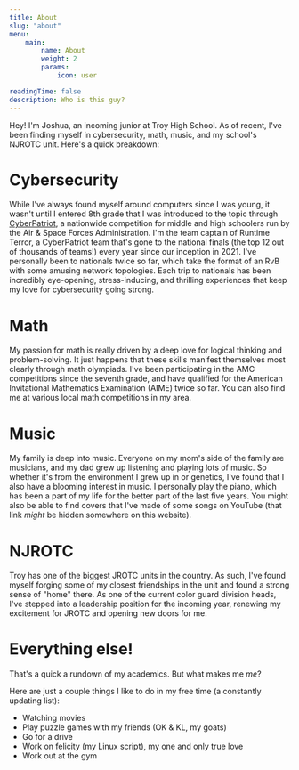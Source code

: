 ```yaml
---
title: About
slug: "about"
menu:
    main:
        name: About
        weight: 2
        params:
            icon: user

readingTime: false
description: Who is this guy?
---
```


Hey! I'm Joshua, an incoming junior at Troy High School. As of recent, I've been finding myself in cybersecurity, math, music, and my school's NJROTC unit. Here's a quick breakdown:

# Cybersecurity

While I've always found myself around computers since I was young, it wasn't until I entered 8th grade that I was introduced to the topic through [CyberPatriot](https://www.uscyberpatriot.org), a nationwide competition for middle and high schoolers run by the Air & Space Forces Administration. I'm the team captain of Runtime Terror, a CyberPatriot team that's gone to the national finals (the top 12 out of thousands of teams!) every year since our inception in 2021. I've personally been to nationals twice so far, which take the format of an RvB with some amusing network topologies. Each trip to nationals has been incredibly eye-opening, stress-inducing, and thrilling experiences that keep my love for cybersecurity going strong.

# Math

My passion for math is really driven by a deep love for logical thinking and problem-solving. It just happens that these skills manifest themselves most clearly through math olympiads. I've been participating in the AMC competitions since the seventh grade, and have qualified for the American Invitational Mathematics Examination (AIME) twice so far. You can also find me at various local math competitions in my area.

# Music

My family is deep into music. Everyone on my mom's side of the family are musicians, and my dad grew up listening and playing lots of music. So whether it's from the environment I grew up in or genetics, I've found that I also have a blooming interest in music. I personally play the piano, which has been a part of my life for the better part of the last five years. You might also be able to find covers that I've made of some songs on YouTube (that link *might* be hidden somewhere on this website).

# NJROTC

Troy has one of the biggest JROTC units in the country. As such, I've found myself forging some of my closest friendships in the unit and found a strong sense of "home" there. As one of the current color guard division heads, I've stepped into a leadership position for the incoming year, renewing my excitement for JROTC and opening new doors for me.

# Everything else!

That's a quick a rundown of my academics. But what makes me *me*?

Here are just a couple things I like to do in my free time (a constantly updating list): 
- Watching movies
- Play puzzle games with my friends (OK & KL, my goats)
- Go for a drive
- Work on felicity (my Linux script), my one and only true love
- Work out at the gym